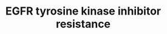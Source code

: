 ---
annotations:
- id: PW:0000298
  parent: signaling pathway
  type: Pathway Ontology
  value: altered growth factor signaling pathway
- id: PW:0001537
  parent: signaling pathway
  type: Pathway Ontology
  value: altered tyrosine-specific protein kinase mediated signaling pathway
- id: PW:0001195
  parent: signaling pathway
  type: Pathway Ontology
  value: tyrosine-specific protein kinase mediated signaling pathway
authors:
- Khanspers
- Egonw
- Marvin M2
- Fehrhart
- DeSl
- Eweitz
communities:
- CPTAC
description: Tyrosine kinase inhibitors (TKIs) are drugs that inhibit the phosphorylation,
  and subsequent activation, of tyrosine kinases. TKIs are typically used as cancer
  therapeutics, but development of resistance to TKIs in cancers is common. This pathway
  describes several mechanisms of TKI resistance in the context of EGFR signaling.
  Epidermal Growth Factor Receptor, EGFR, is a transmembrane tyrosine kinase that
  binds to the EGF-family of ligands. It activates several downstream signaling cascades,
  including MAPK, and leads to DNA synthesis and cell proliferation. Mutations and
  over-expression in EGFR is implicated in many cancers.  The section of the pathway
  outlined in pink corresponds to mechanisms of TKI resistance.
last-edited: 2021-05-14
organisms:
- Homo sapiens
redirect_from:
- /index.php/Pathway:WP4806
- /instance/WP4806
revision: null
schema-jsonld:
- '@context': https://schema.org/
  '@id': https://wikipathways.github.io/pathways/WP4806.html
  '@type': Dataset
  creator:
    '@type': Organization
    name: WikiPathways
  description: Tyrosine kinase inhibitors (TKIs) are drugs that inhibit the phosphorylation,
    and subsequent activation, of tyrosine kinases. TKIs are typically used as cancer
    therapeutics, but development of resistance to TKIs in cancers is common. This
    pathway describes several mechanisms of TKI resistance in the context of EGFR
    signaling. Epidermal Growth Factor Receptor, EGFR, is a transmembrane tyrosine
    kinase that binds to the EGF-family of ligands. It activates several downstream
    signaling cascades, including MAPK, and leads to DNA synthesis and cell proliferation.
    Mutations and over-expression in EGFR is implicated in many cancers.  The section
    of the pathway outlined in pink corresponds to mechanisms of TKI resistance.
  keywords:
  - AKT1
  - AKT2
  - AKT3
  - ARAF
  - AXL
  - Apoptosis
  - BAD
  - BAX
  - BCL2
  - BCL2L1
  - BCL2L11
  - BIM
  - BRAF
  - CCND1
  - Diacylglycerol
  - EGF
  - EGFR
  - EIF4E
  - EIF4E2
  - EIF4EBP1
  - ERBB2
  - ERBB3
  - Epitheial-Mesenchymal Transition
  - Erlotinib
  - FGF2
  - FGFR2
  - FGFR3
  - FOXO3
  - GAB1
  - GAS6
  - GRB2
  - GSK3B
  - Gefitinib
  - HGF
  - HRAS
  - IGF1
  - IGF1R
  - IL6
  - IL6R
  - JAK1
  - JAK2
  - KDR
  - KRAS
  - MAP2K1
  - MAP2K2
  - MAPK1
  - MAPK3
  - MET
  - MRAS
  - MTOR
  - MYC
  - NF1
  - NRAS
  - NRG1
  - NRG2
  - PDGFA
  - PDGFB
  - PDGFC
  - PDGFD
  - PDGFRA
  - PDGFRB
  - PDPK1
  - PIK3CA
  - PIK3CB
  - PIK3CD
  - PIK3R1
  - PIK3R2
  - PIK3R3
  - PIP2
  - PIP3
  - PLCG1
  - PLCG2
  - PRKCA
  - PRKCB
  - PRKCG
  - PTEN
  - RAF1
  - RPS6
  - RPS6KB1
  - RPS6KB2
  - RRAS
  - RRAS2
  - SHC1
  - SHC2
  - SHC3
  - SHC4
  - SOS1
  - SOS2
  - SRC
  - STAT3
  - TGFA
  - VEGFA
  license: CC0
  name: EGFR tyrosine kinase inhibitor resistance
seo: CreativeWork
title: EGFR tyrosine kinase inhibitor resistance
wpid: WP4806
---